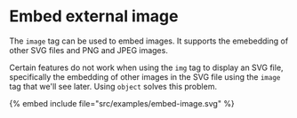 # Embed external image

The `image` tag can be used to embed images. It supports the emebedding of other SVG files and PNG and JPEG images.

Certain features do not work when using the `img` tag to display an SVG file, specifically the embedding of other images in the SVG file using the `image` tag that we'll see later. Using `object` solves this problem.

<object data="../examples/embed-image.svg" type="image/svg+xml"></object>

{% embed include file="src/examples/embed-image.svg" %}


